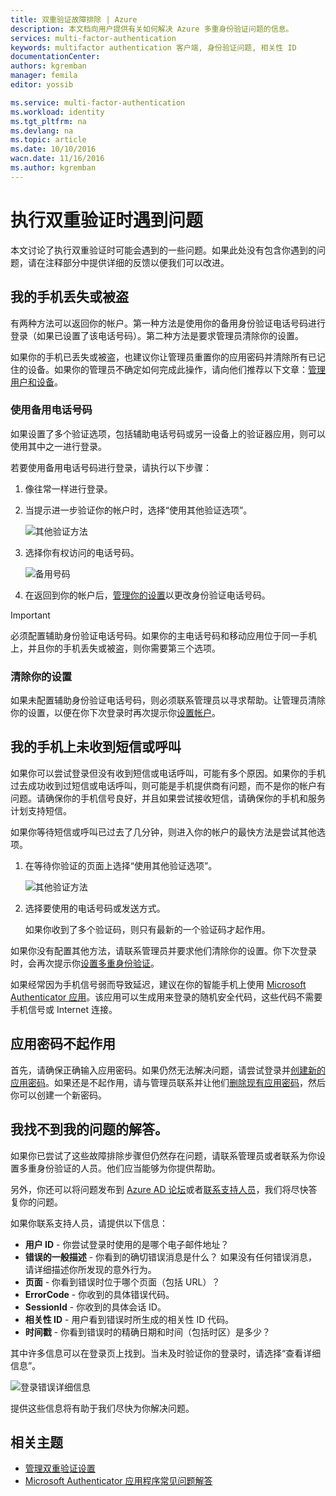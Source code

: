 ```yaml
---
title: 双重验证故障排除 | Azure
description: 本文档向用户提供有关如何解决 Azure 多重身份验证问题的信息。
services: multi-factor-authentication
keywords: multifactor authentication 客户端, 身份验证问题, 相关性 ID
documentationCenter: 
authors: kgremban
manager: femila
editor: yossib

ms.service: multi-factor-authentication
ms.workload: identity
ms.tgt_pltfrm: na
ms.devlang: na
ms.topic: article
ms.date: 10/10/2016
wacn.date: 11/16/2016
ms.author: kgremban
---
```


# 执行双重验证时遇到问题

本文讨论了执行双重验证时可能会遇到的一些问题。如果此处没有包含你遇到的问题，请在注释部分中提供详细的反馈以便我们可以改进。

## 我的手机丢失或被盗

有两种方法可以返回你的帐户。第一种方法是使用你的备用身份验证电话号码进行登录（如果已设置了该电话号码）。第二种方法是要求管理员清除你的设置。

如果你的手机已丢失或被盗，也建议你让管理员重置你的应用密码并清除所有已记住的设备。如果你的管理员不确定如何完成此操作，请向他们推荐以下文章：[管理用户和设备](./multi-factor-authentication-manage-users-and-devices.md#delete-users-existing-app-passwords/)。

### 使用备用电话号码

如果设置了多个验证选项，包括辅助电话号码或另一设备上的验证器应用，则可以使用其中之一进行登录。

若要使用备用电话号码进行登录，请执行以下步骤：

1. 像往常一样进行登录。
2. 当提示进一步验证你的帐户时，选择“使用其他验证选项”。

	![其他验证方法](./media/multi-factor-authentication-end-user-manage/differentverification.png)  

3. 选择你有权访问的电话号码。

	![备用号码](./media/multi-factor-authentication-end-user-manage/altphone2.png)  

4. 在返回到你的帐户后，[管理你的设置](./multi-factor-authentication-end-user-manage-settings.md)以更改身份验证电话号码。

>[!IMPORTANT]
>必须配置辅助身份验证电话号码。如果你的主电话号码和移动应用位于同一手机上，并且你的手机丢失或被盗，则你需要第三个选项。

### 清除你的设置

如果未配置辅助身份验证电话号码，则必须联系管理员以寻求帮助。让管理员清除你的设置，以便在你下次登录时再次提示你[设置帐户](./multi-factor-authentication-end-user-first-time.md)。

## 我的手机上未收到短信或呼叫

如果你可以尝试登录但没有收到短信或电话呼叫，可能有多个原因。如果你的手机过去成功收到过短信或电话呼叫，则可能是手机提供商有问题，而不是你的帐户有问题。请确保你的手机信号良好，并且如果尝试接收短信，请确保你的手机和服务计划支持短信。

如果你等待短信或呼叫已过去了几分钟，则进入你的帐户的最快方法是尝试其他选项。

1. 在等待你验证的页面上选择“使用其他验证选项”。

	![其他验证方法](./media/multi-factor-authentication-end-user-troubleshoot/diff_option.png)  

2. 选择要使用的电话号码或发送方式。

	如果你收到了多个验证码，则只有最新的一个验证码才起作用。

如果你没有配置其他方法，请联系管理员并要求他们清除你的设置。你下次登录时，会再次提示你[设置多重身份验证](./multi-factor-authentication-end-user-first-time.md)。

如果经常因为手机信号弱而导致延迟，建议在你的智能手机上使用 [Microsoft Authenticator 应用](./multi-factor-authentication-microsoft-authenticator.md)。该应用可以生成用来登录的随机安全代码，这些代码不需要手机信号或 Internet 连接。

## 应用密码不起作用

首先，请确保正确输入应用密码。如果仍然无法解决问题，请尝试登录并[创建新的应用密码](./multi-factor-authentication-end-user-app-passwords.md)。如果还是不起作用，请与管理员联系并让他们[删除现有应用密码](./multi-factor-authentication-manage-users-and-devices.md#delete-users-existing-app-passwords/)，然后你可以创建一个新密码。

## 我找不到我的问题的解答。

如果你已尝试了这些故障排除步骤但仍然存在问题，请联系管理员或者联系为你设置多重身份验证的人员。他们应当能够为你提供帮助。

另外，你还可以将问题发布到 [Azure AD 论坛](https://social.msdn.microsoft.com/Forums/zh-cn/home?forum=WindowsAzureAD)或者[联系支持人员](https://support.microsoft.com/zh-cn/contactus)，我们将尽快答复你的问题。

如果你联系支持人员，请提供以下信息：

- **用户 ID** - 你尝试登录时使用的是哪个电子邮件地址？
- **错误的一般描述** - 你看到的确切错误消息是什么？ 如果没有任何错误消息，请详细描述你所发现的意外行为。
- **页面** - 你看到错误时位于哪个页面（包括 URL）？
- **ErrorCode** - 你收到的具体错误代码。
- **SessionId** - 你收到的具体会话 ID。
- **相关性 ID** - 用户看到错误时所生成的相关性 ID 代码。
- **时间戳** - 你看到错误时的精确日期和时间（包括时区）是多少？

其中许多信息可以在登录页上找到。当未及时验证你的登录时，请选择“查看详细信息”。

![登录错误详细信息](./media/multi-factor-authentication-end-user-troubleshoot/view_details.png)  

提供这些信息将有助于我们尽快为你解决问题。

## 相关主题
- [管理双重验证设置](./multi-factor-authentication-end-user-manage-settings.md)
- [Microsoft Authenticator 应用程序常见问题解答](./multi-factor-authentication-app-faq.md)

<!---HONumber=Mooncake_1107_2016-->
